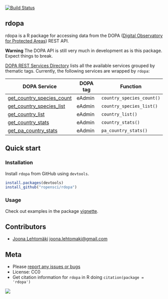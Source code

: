 [![Build Status](https://api.travis-ci.org/ropensci/rdopa.svg?branch=master)](https://travis-ci.org/ropensci/rdopa)

## rdopa

rdopa is a R package for accessing data from the DOPA ([Digital Observatory for Protected Areas](http://dopa.jrc.ec.europa.eu/)) REST API.

**Warning** The DOPA API is still very much in development as is this package. Expect things to break.

[DOPA REST Services Directory](http://dopa-services.jrc.ec.europa.eu/rest/) lists all the available services grouped by thematic tags. Currently, the following services are wrapped by `rdopa`:

| DOPA Service                       | DOPA tag                           | Function                           |
|------------------------------------|------------------------------------|------------------------------------|
| [get_country_species_count](http://dopa-services.jrc.ec.europa.eu/rest/eAdmin/get_country_species_count) | eAdmin | `country_species_count()` |
| [get_country_species_list](http://dopa-services.jrc.ec.europa.eu/rest/eAdmin/get_country_species_list)| eAdmin | `country_species_list()` |
| [get_country_list](http://dopa-services.jrc.ec.europa.eu/rest/eAdmin/get_country_list)| eAdmin | `country_list()` |
| [get_country_stats](http://dopa-services.jrc.ec.europa.eu/rest/eAdmin/get_country_stats)| eAdmin | `country_stats()` |
| [get_pa_country_stats](http://dopa-services.jrc.ec.europa.eu/rest/eAdmin/get_pa_country_stats)| eAdmin | `pa_country_stats()` | 
 
## Quick start

### Installation

Install `rdopa` from GitHub using `devtools`.

```r
install.packages(devtools)
install_github("ropensci/rdopa")
```

### Usage

Check out examples in the package [vignette](https://github.com/jlehtoma/rdopa/blob/master/vignettes/rdopa_vignette.md).

## Contributors

+ [Joona Lehtomäki](https://github.com/jlehtoma) <joona.lehtomaki@gmail.com>

## Meta

* Please [report any issues or bugs](https://github.com/ropensci/rdopa/issues)
* License: CC0
* Get citation information for `rdopa` in R doing `citation(package = 'rdopa')`

[![](http://ropensci.org/public_images/github_footer.png)](http://ropensci.org)
